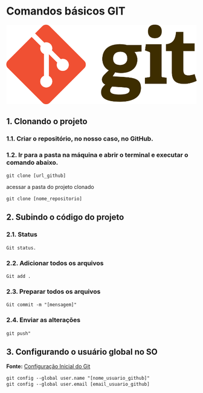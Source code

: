 # Comandos básicos GIT

![Git](/assets/Git-Logo-2Color.png)

## 1. Clonando o projeto

### 1.1. Criar o repositório, no nosso caso, no GitHub.

### 1.2. Ir para a pasta na máquina e abrir o terminal e executar o comando abaixo.


```shell
git clone [url_github]
```
acessar a pasta do projeto clonado

```shell
git clone [nome_repositorio]
```

## 2. Subindo o código do projeto

### 2.1. Status

```shell
Git status.
```

### 2.2. Adicionar todos os arquivos

```shell
Git add .
```

### 2.3. Preparar todos os arquivos
```shell
Git commit -m "[mensagem]"
```

### 2.4. Enviar as alterações
```shell
git push"
```

## 3. Configurando o usuário global no SO
**Fonte:** [Configuração Inicial do Git](https://git-scm.com/book/pt-br/v2/Come%C3%A7ando-Configura%C3%A7%C3%A3o-Inicial-do-Git)

```shell
git config --global user.name "[nome_usuario_github]"
git config --global user.email [email_usuario_github]
```
